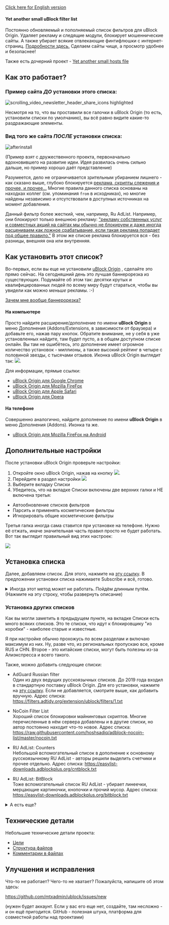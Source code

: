 [Click here for English version](README_en.md)

<!-- [Добавить подписку](abp:subscribe?location=https%3A//raw.githubusercontent.com/mtxadmin/ublock/master/it) -->

<!-- Click the following: [Add Web Annoyances Ultralist to Custom uBlock Origin Filters](https://subscribe.adblockplus.org/?location=https://raw.githubusercontent.com/yourduskquibbles/webannoyances/master/ultralist.txt&title=Web%20Annoyances%20Ultralist).  -->

<!-- [Добавить подписку](https://subscribe.adblockplus.org/?location=https%3A//raw.githubusercontent.com/mtxadmin/ublock/master/it) -->

<!-- [Добавить подписку](ubo://subscribe?location=https%3A//raw.githubusercontent.com/mtxadmin/ublock/master/it) -->

<!-- This is by design :-( -->
<!-- https://github.com/github/markup/issues/933 -->

#### Yet another small uBlock filter list

Постоянно обновляемый и пополняемый список фильтров для uBlock Origin. Удаляет рекламу и следящие модули, блокирует мошеннические сайты. А также убирает всякие отвлекающие финтифлюшки с интернет-страниц. [Подробности здесь.](docs/policy_ru.md) Сделаем сайты чище, а просмотр удобнее и безопаснее!

Также есть дочерний проект - [Yet another small hosts file](docs/hosts_file_ru.md) 

## Как это работает?

### Пример сайта *ДО* установки этого списка:

![scrolling_video_newsletter_header_share_icons highlighted](https://user-images.githubusercontent.com/22258847/51348578-16f08980-1a71-11e9-80b8-0f2ad5379bcd.png)

Несмотря на то, что вы проставили все галочки в uBlock Origin (то есть, установили списки по умолчанию), вы всё равно видите какие-то раздражающие элементы. 


### Вид того же сайта *ПОСЛЕ* установки списка:

![afterinstall](https://user-images.githubusercontent.com/22258847/51348138-e8be7a00-1a6f-11e9-9b0c-5fac61a83f8f.png)


(Пример взят с дружественного проекта, первоначально вдохновившего на развитие идеи. Идея развилась очень сильно дальше, но пример хорошо даёт представление)

Разумеется, дело не ограничивается зрительным убиранием лишнего - как сказано выше, глубоко блокируется [реклама, скрипты слежения и прочее, и прочее...](docs/policy_ru.md) Многие правила данного списка основаны на находках коллег (см. упоминания `from` в исходниках), но многие найдены независимо и отсутствовали в доступных источниках на момент добавления.

Данный фильтр более жесткий, чем, например, Ru AdList. Например, они блокируют только внешнюю рекламу:
["рекламу собственных услуг и совместных акций на сайтах мы обычно не блокируем и даже иногда расцениваем как ложное срабатывание, если такая реклама попадает под общее правило."](https://forums.lanik.us/viewtopic.php?f=102&t=22512)
В этом же списке реклама блокируется вся - без разницы, внешняя она или внутренняя.


## Как установить этот список?

Во-первых, если вы еще не установили [uBlock Origin](https://github.com/gorhill/uBlock) , сделайте это прямо сейчас. На сегодняшний день это лучшая баннерорезка из существующих. Подумайте об этом так: десятки крутых и квалифицированных людей по всему миру будут стараться, чтобы вы увидели как можно *меньше* рекламы. :-)

[Зачем мне вообще баннерорезка?](docs/page_example_ru.md)


#### На компьютере

Просто найдите расширение/дополнение по имени **uBlock Origin** в меню Дополнения (Addons/Extensions, в зависимости от браузера) и добавьте его, нажав пару кнопок. Обратите внимание, не у себя в уже установленных найдите, там будет пусто, а в общем доступном списке онлайн. Вы там не ошибётесь, это дополнение имеет огромное количество установок - миллионы, а также высокий рейтинг в четыре с половиной звезды, с тысячами отзывов. Иконка uBlock Origin выглядит так: ![](https://user-images.githubusercontent.com/22258847/39936895-7ca7a8fc-553d-11e8-9496-45a96b623614.png).

Для информации, прямые ссылки:
- [uBlock Origin для Google Chrome](https://chrome.google.com/webstore/detail/ublock-origin/cjpalhdlnbpafiamejdnhcphjbkeiagm)
- [uBlock Origin для Mozilla FireFox](https://addons.mozilla.org/en-US/firefox/addon/ublock-origin/)
- [uBlock Origin для Apple Safari](https://github.com/el1t/uBlock-Safari#installation)
- [uBlock Origin для Opera](https://addons.opera.com/extensions/details/ublock/)

#### На телефоне

Совершенно аналогично, найдите дополнение по имени **uBlock Origin** в меню Дополнения (Addons). Иконка та же.

- [uBlock Origin для Mozilla FireFox на Android](https://addons.mozilla.org/EN-US/android/addon/ublock-origin/) 


## Дополнительные настройки

После установки uBlock Origin проверьте настройки:

1. Откройте окно uBlock Origin, нажав на кнопку ![](https://user-images.githubusercontent.com/22258847/39936895-7ca7a8fc-553d-11e8-9496-45a96b623614.png).
2. Перейдите в раздел настройки ![](https://user-images.githubusercontent.com/22258847/39938114-5dc5cf00-5541-11e8-996d-5d583611f76f.png)
3. Выберите вкладку Списки 
4. Убедитесь, что на вкладке Списки включены две верхних галки и НЕ включена третья:
- Автообновление списков фильтров
- Парсить и применять косметические фильтры
- Игнорировать общие косметические фильтры

Третья галка иногда сама ставится при установке на телефоне. Нужно её отжать, иначе значительная часть правил просто не будет работать. Вот так выглядит правильный вид этих настроек:

![](https://raw.githubusercontent.com/mtxadmin/ublock/master/docs/images/ublock_settings_general_ru.png)


## Установка списка

Далее, добавляем список. Для этого, нажмите на [эту ссылку](https://subscribe.adblockplus.org/?location=https%3A//raw.githubusercontent.com/mtxadmin/ublock/master/it). В предложении установки списка нажимаете Subscribe и всё, готово.

<details>
    <summary>
        Иногда этот метод может не работать. Пойдём длинным путём. (Нажмите на эту строку, чтобы развернуть описание)
    </summary>
    
1. Откройте окно uBlock Origin, нажав на кнопку ![](https://user-images.githubusercontent.com/22258847/39936895-7ca7a8fc-553d-11e8-9496-45a96b623614.png).
2. Перейдите в раздел настройки ![](https://user-images.githubusercontent.com/22258847/39938114-5dc5cf00-5541-11e8-996d-5d583611f76f.png)
3. Выберите вкладку Списки 

![](https://user-images.githubusercontent.com/22258847/39937403-1da7b8b8-553f-11e8-865a-73a3f2fa4bb8.PNG). 

4. Пролистайте в самый низ и добавьте следующий адрес:

> ```
``https://raw.githubusercontent.com/mtxadmin/ublock/master/it``
> ```
5. Нажмите на появившейся кнопке "Применить" 

Я заметил, что иногда список не добавляется с первой попытки. Да, бывает, честно говоря, не знаю, с чем это связано. Попробуйте еще раз. Как вариант, можно добавить 0 в конце:
> ```

``https://raw.githubusercontent.com/mtxadmin/ublock/master/it0``

> ```


После успешной установки вы увидите надпись "Yet another small uBlock filter list". Значит, у вас получилось.

Автор [дружественного проекта](https://github.com/yourduskquibbles/webannoyances/) сделал небольшую демонстрацию добавления списка. Примерно вот так выглядит процесс (c поправкой на адрес списка, конечно):

![](https://user-images.githubusercontent.com/22258847/39935902-25add6be-553a-11e8-82b0-badc73f44ed3.gif)
</details>

### Установка других списков

Как вы могли заметить в предыдущем пункте, на вкладке Списки есть много всяких списков. Это те списки, что идут к блокировщику "из коробки" - наиболее старые и известные.

Я при настройке обычно прохожусь по всем разделам и включаю максимум из них. Ну, разве что, из региональных пропускаю все, кроме RUS и CHN. Второе - это китайские списки, могут быть полезны из-за Алиэкспресса и всего такого.

Также, можно добавить следующие списки:

- AdGuard Russian filter<br>
Один из двух ведущих русскоязычных списков. До 2019 года входил в стандартную поставку uBlock Origin.
Для его установки, нажмите на [эту ссылку](abp:subscribe?location=https%3A//filters.adtidy.org/extension/ublock/filters/1.txt).
Если не добавляется, смотрите выше, как добавить вручную. Адрес списка:
https://filters.adtidy.org/extension/ublock/filters/1.txt

- NoCoin Filter List<br>
Хороший список блокировки майнинговых скриптов. Многие перечисленные в нём сервера добавлены и в другие списки, но автор постоянно находит что-то новое. Адрес списка:
https://raw.githubusercontent.com/hoshsadiq/adblock-nocoin-list/master/nocoin.txt

- RU AdList: Counters<br>
Небольшой вспомогательный список в дополнение к основному русскоязычному RU AdList - авторы решили выделить счетчики и прочее отдельно. Адрес списка:
https://easylist-downloads.adblockplus.org/cntblock.txt

- RU AdList: BitBlock<br>
Тоже вспомогательный список RU AdList - убирает линеечки, мерцающие картиночки, кнопочки и прочий мусор. Адрес списка:
https://easylist-downloads.adblockplus.org/bitblock.txt

<details>
    <summary>
        А есть еще?
    </summary>
    Еще пару сотен подписок можно найти на сайте https://filterlists.com . Но многие из них, к сожалению, давно заброшены - смотрите даты последнего изменения.
</details>


## Технические детали

Небольшие технические детали проекта:
* [Цели](docs/policy_ru.md)
* [Структура файлов](docs/structure_ru.md)
* [Комментарии в файлах](docs/comments_ru.md)


## Улучшения и исправления

Что-то не работает? Чего-то не хватает? Пожалуйста, напишите об этом здесь:

https://github.com/mtxadmin/ublock/issues/new

(нужен будет аккаунт. Если у вас его еще нет, создайте, там несложно - и он ещё пригодится. GitHub - полезная штука, платформа для совместной работы над проектами)
